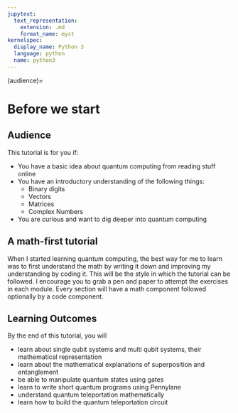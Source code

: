 ```yaml
---
jupytext:
  text_representation:
    extension: .md
    format_name: myst
kernelspec:
  display_name: Python 3
  language: python
  name: python3
---
```


(audience)=


# Before we start

## Audience

This tutorial is for you if: 

* You have a basic idea about quantum computing from reading stuff online
* You have an introductory understanding of the following things:
    * Binary digits 
    * Vectors 
    * Matrices
    * Complex Numbers
* You are curious and want to dig deeper into quantum computing

## A math-first tutorial

When I started learning quantum computing, the best way for me to learn was to first understand the math by writing it down and improving my understanding by coding it. This will be the style in which the tutorial can be followed. I encourage you to grab a pen and paper to attempt the exercises in each module.
Every section will have a math component followed optionally by a code component.  

## Learning Outcomes
By the end of this tutorial, you will

* learn about single qubit systems and multi qubit systems, their mathematical representation 
* learn about the mathematical explanations of superposition and entanglement
* be able to manipulate quantum states using gates
* learn to write short quantum programs using Pennylane
* understand quantum teleportation mathematically
* learn how to build the quantum teleportation circuit